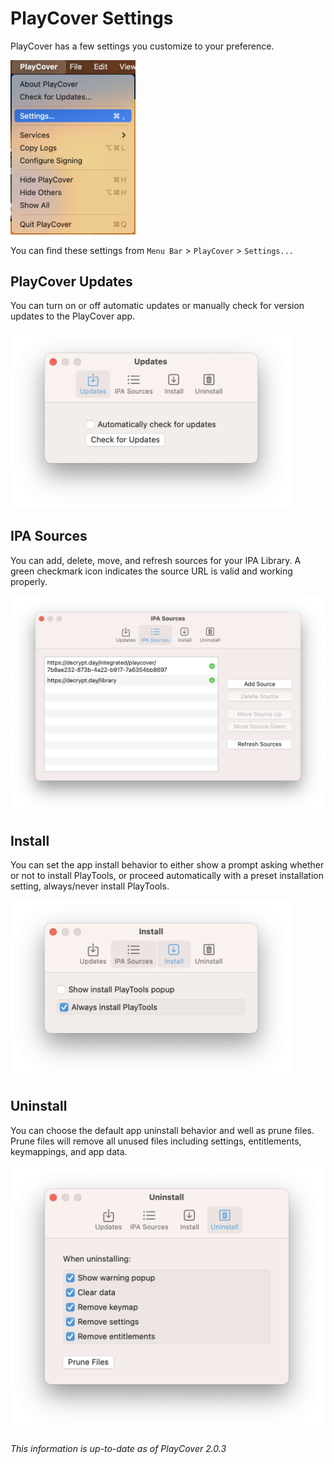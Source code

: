 # PlayCover Settings
PlayCover has a few settings you customize to your preference. 

<img width="200" src="../images/playcover_settings.png">

You can find these settings from `Menu Bar` > `PlayCover` > `Settings...`

## PlayCover Updates

You can turn on or off automatic updates or manually check for version updates to the PlayCover app.

<img width="450" src="../images/settings_updates.png">

## IPA Sources
You can add, delete, move, and refresh sources for your IPA Library. A green checkmark icon indicates the source URL is valid and working properly. 

<img width="700" src="../images/settings_ipa_sources.png">

## Install 
You can set the app install behavior to either show a prompt asking whether or not to install PlayTools, or proceed automatically with a preset installation setting, always/never install PlayTools.

<img width="450" src="../images/settings_install.png">

## Uninstall 
You can choose the default app uninstall behavior and well as prune files. Prune files will remove all unused files including settings, entitlements, keymappings, and app data.

<img width="500" src="../images/settings_uninstall.png">

###### This information is up-to-date as of PlayCover 2.0.3
